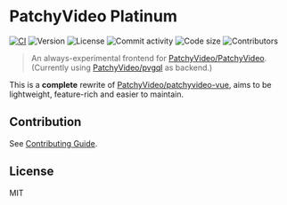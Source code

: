 # PatchyVideo Platinum

[![CI](https://github.com/PatchyVideo/platinum/actions/workflows/ci.yml/badge.svg)](https://github.com/PatchyVideo/platinum/actions/workflows/ci.yml)
![Version](https://img.shields.io/github/package-json/v/PatchyVideo/platinum)
![License](https://img.shields.io/github/license/PatchyVideo/platinum)
![Commit activity](https://img.shields.io/github/commit-activity/m/PatchyVideo/platinum)
![Code size](https://img.shields.io/github/languages/code-size/PatchyVideo/platinum)
![Contributors](https://img.shields.io/github/contributors/PatchyVideo/platinum)

> An always-experimental frontend for [PatchyVideo/PatchyVideo](https://github.com/PatchyVideo/PatchyVideo).
> (Currently using [PatchyVideo/pvgql](https://github.com/PatchyVideo/pvgql) as backend.)

This is a **complete** rewrite of [PatchyVideo/patchyvideo-vue](https://github.com/PatchyVideo/patchyvideo-vue), aims to be lightweight, feature-rich and easier to maintain.

## Contribution

See [Contributing Guide](https://github.com/PatchyVideo/platinum/tree/main/CONTRIBUTING.md).

## License

MIT
